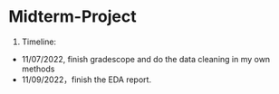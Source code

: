 # Midterm-Project
1. Timeline: 
- 11/07/2022, finish gradescope and do the data cleaning in my own methods
- 11/09/2022，finish the EDA report.

